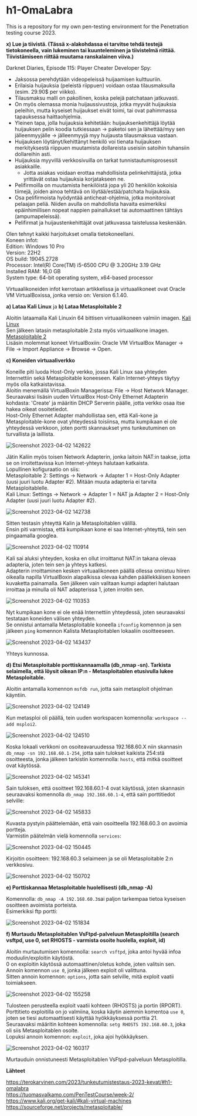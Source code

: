 # h1-OmaLabra
This is a repository for my own pen-testing environment for the Penetration testing course 2023.

__x) Lue ja tiivistä. (Tässä x-alakohdassa ei tarvitse tehdä testejä tietokoneella, vain lukeminen tai kuunteleminen 
ja tiivistelmä riittää. Tiivistämiseen riittää muutama ranskalainen viiva.)__

Darknet Diaries, Episode 115: Player Cheater Developer Spy:

* Jaksossa perehdytään videopeleissä huijaamisen kulttuuriin.
* Erilaisia huijauksia (peleistä riippuen) voidaan ostaa tilausmaksulla (esim. 29.90$ per viikko).
* Tilausmaksu malli on pakollinen, koska pelejä patchataan jatkuvasti.
* On myös olemassa monia huijaussivustoja, jotka myyvät huijauksia peleihin, mutta kyseiset huijaukset eivät toimi, tai
ovat pahimmassa tapauksessa haittaohjelmia.
* Yleinen tapa, jolla huijauksia kehitetään: huijauksenkehittäjä löytää huijauksen pelin koodia tutkiessaan -> 
paketoi sen ja lähettää/myy sen jälleenmyyjälle -> jälleenmyyjä myy huijausta tilausmaksua vastaan.
* Huijauksen löytänyt/kehittänyt henkilö voi tienata huijauksen merkityksestä riippuen muutamista dollareista
useisiin satoihin tuhansiin dollareihin asti.
* Huijauksia myyvillä verkkosivuilla on tarkat tunnistautumisprosessit asiakkaille.
   * Jotta asiakas voidaan erottaa mahdollisista pelinkehittäjistä, jotka yrittävät ostaa huijauksia korjatakseen ne.
* Pelifirmoilla on muutamista henkilöistä jopa yli 20 henkilön kokoisia tiimejä, joiden ainoa tehtävä on
löytää/estää/patchata huijauksia.
* Osa pelifirmoista hyödyntää anticheat-ohjelmia, jotka monitoroivat pelaajan peliä. Niiden avulla on mahdollista
havaita esimerkiksi epäinhimillisen nopeat nappien painallukset tai automaattinen tähtäys (ampumapeleissä).
* Pelifirmat ja huijaustenkehittäjät ovat jatkuvassa taistelussa keskenään.


Olen tehnyt kaikki harjoitukset omalla tietokoneellani. </br>
Koneen infot: </br>
Edition: Windows 10 Pro </br>
Version: 22H2 </br>
OS build: 19045.2728 </br>
Processor: Intel(R) Core(TM) i5-6500 CPU @ 3.20GHz   3.19 GHz </br>
Installed RAM: 16,0 GB </br>
System type: 64-bit operating system, x64-based processor </br>

Virtuaalikoneiden infot kerrotaan artikkelissa ja virtuaalikoneet ovat Oracle VM VirtualBoxissa, jonka versio on: Version 6.1.40.

__a) Lataa Kali Linux__ ja __b) Lataa Metasploitable 2__

Aloitin lataamalla Kali Linuxin 64 bittisen virtuaalikoneen valmiin imagen. [Kali Linux](https://www.kali.org/get-kali/#kali-virtual-machines) </br>
Sen jälkeen latasin metasploitable 2:sta myös virtuaalikone imagen. [Metasploitable 2](https://sourceforge.net/projects/metasploitable/) </br>
Lisäsin molemmat koneet VirtualBoxiin: Oracle VM VirtualBox Manager -> File -> Import Appliance -> Browse -> Open.

__c) Koneiden virtuaaliverkko__

Koneille piti luoda Host-Only verkko, jossa Kali Linux saa yhteyden Internettiin sekä Metasploitable koneeseen. Kalin Internet-yhteys täytyy myös olla katkaistavissa. </br>
Aloitin menemällä VirtualBoxin Managerissa: File -> Host Network Manager. </br>
Seuraavaksi lisäsin uuden VirtualBox Host-Only Ethernet Adapterin kohdasta: 'Create' ja määritin DHCP Serverin päälle, jotta verkko osaa itse hakea oikeat osoitetiedot. </br>
Host-Only Ethernet Adapter mahdollistaa sen, että Kali-kone ja Metasploitable-kone ovat yhteydessä toisiinsa, mutta kumpikaan ei ole yhteydessä verkkoon, joten portti skannaukset yms tunkeutuminen on turvallista ja laillista. </br>

![Screenshot 2023-04-02 142622](https://user-images.githubusercontent.com/116954333/229350004-b3531950-8d05-4a05-9c9d-044680b3efdf.png)


Jätin Kaliin myös toisen Network Adapterin, jonka laitoin NAT:in taakse, jotta se on irroitettavissa kun Internet-yhteys halutaan katkaista. </br>
Lopullinen kofiguraatio on siis: </br>
Metasploitable 2: Settings -> Network -> Adapter 1 = Host-Only Adapter (uusi juuri luotu Adapter #2). Mitään muuta adapteria ei tarvita Metasploitablelle. </br>
Kali Linux: Settings -> Network -> Adapter 1 = NAT ja Adapter 2 = Host-Only Adapter (uusi juuri luotu Adapter #2). 

![Screenshot 2023-04-02 142738](https://user-images.githubusercontent.com/116954333/229350055-17aa1872-02c3-4d99-98f2-db1a73c5b868.png)

Sitten testasin yhteyttä Kalin ja Metasploitablen välillä.  </br>
Ensin piti varmistaa, että kumpikaan kone ei saa Internet-yhteyttä, tein sen pingaamalla googlea.  </br>

![Screenshot 2023-04-02 110914](https://user-images.githubusercontent.com/116954333/229344327-a04f471c-7816-469f-aef2-14e3ccb472f0.png)

Kali sai aluksi yhteyden, koska en ollut irroittanut NAT:in takana olevaa adapteria, joten tein sen ja yhteys katkesi.  </br>
Adapterin irroittaminen kesken virtuaalikoneen päällä ollessa onnistuu hiiren oikealla napilla VirtualBoxin alapalkissa olevaa kahden päällekkäisen koneen kuvaketta painamalla. Sen jälkeen vain valitaan kumpi adapteri halutaan irroittaa ja minulla oli NAT adapterissa 1, joten irroitin sen.

![Screenshot 2023-04-02 110353](https://user-images.githubusercontent.com/116954333/229344302-fc1fd08d-4528-49cd-8737-1957821f7c00.png)

Nyt kumpikaan kone ei ole enää Internettiin yhteydessä, joten seuraavaksi testataan koneiden välisen yhteyden.  </br>
Se onnistui antamalla Metasploitable koneella `ifconfig` komennon ja sen jälkeen `ping` komennon Kalista Metasploitablen lokaaliin osoitteeseen. </br>

![Screenshot 2023-04-02 143437](https://user-images.githubusercontent.com/116954333/229350286-8dceca00-7e5b-419c-b773-3cd9935e2704.png)

Yhteys kunnossa.

__d) Etsi Metasploitable porttiskannaamalla (db_nmap -sn). Tarkista selaimella, että löysit oikean IP:n - Metasploitablen etusivulla lukee Metasploitable.__

Aloitin antamalla komennon `msfdb run`, jotta sain metasploit ohjelman käyntiin. </br>

![Screenshot 2023-04-02 124149](https://user-images.githubusercontent.com/116954333/229345145-803bf742-d8dc-4dfe-b135-2fd1772a3ca9.png)

Kun metasploi oli päällä, tein uuden workspacen komennolla: `workspace --add msploi2`. </br>

![Screenshot 2023-04-02 124510](https://user-images.githubusercontent.com/116954333/229345279-39a124dc-53a4-4a00-8887-79da73011627.png)

Koska lokaali verkkoni on osoiteavaruudessa 192.168.60.X niin skannasin `db_nmap -sn 192.168.60.1-254`, jotta sain tulokset kaikista 254:stä osoitteesta, jonka jälkeen tarkistin komennolla: `hosts`, että mitkä osoitteet ovat käytössä.

![Screenshot 2023-04-02 145341](https://user-images.githubusercontent.com/116954333/229351198-e5f47f09-967b-4da3-9ad8-2008762d238e.png)

Sain tuloksen, että osoitteet 192.168.60.1-4 ovat käytössä, joten skannasin seuraavaksi komennolla `db_nmap 192.168.60.1-4`, että sain porttitiedot selville:

![Screenshot 2023-04-02 145833](https://user-images.githubusercontent.com/116954333/229351462-794d7831-2505-4131-abfb-5e2ec892d264.png)

Kuvasta pystyin päättelemään, että vain osoitteella 192.168.60.3 on avoimia portteja. </br>
Varmistin päätelmän vielä komennolla `services`:

![Screenshot 2023-04-02 150445](https://user-images.githubusercontent.com/116954333/229351690-81ee6b4c-8a07-412b-8608-e0afce7ef7ce.png)

Kirjoitin osoitteen: 192.168.60.3 selaimeen ja se oli Metasploitable 2:n verkkosivu.

![Screenshot 2023-04-02 150702](https://user-images.githubusercontent.com/116954333/229351745-0b44cc95-3952-4847-a711-28406fcf020d.png)

__e) Porttiskannaa Metasploitable huolellisesti (db_nmap -A)__

Komennolla: `db_nmap -A 192.168.60.3`sai paljon tarkempaa tietoa kyseisen osoitteen avoimista porteista. </br>
Esimerkiksi ftp portti: </br>

![Screenshot 2023-04-02 151834](https://user-images.githubusercontent.com/116954333/229352968-c217894a-da19-4581-a48d-6b8ae984134a.png)

__f) Murtaudu Metasploitablen VsFtpd-palveluun Metasploitilla (search vsftpd, use 0, set RHOSTS - varmista osoite huolella, exploit, id)__

Aloitin murtautumisen komennolla: `search vsftpd`, joka antoi hyvää infoa moduulin/exploitin käytöstä. </br>
0 on exploitin käytössä automaattinen/oletus kohde, joten valitsin sen. </br>
Annoin komennon `use 0`, jonka jälkeen exploit oli valittuna. </br>
Sitten annoin komennon: `options`, jotta sain selville, mitä exploit vaatii toimiakseen.

![Screenshot 2023-04-02 155258](https://user-images.githubusercontent.com/116954333/229354134-bee3af11-8491-475c-9df4-f02a45ce91f1.png)

Tulosteen perusteella exploit vaatii kohteen (RHOSTS) ja portin (RPORT). </br>
Porttitieto exploitilla on jo valmiina, koska käytin aiemmin komentoa `use 0`, joten se tiesi automaattisesti käyttää hyökkäyksessä porttia 21. </br>
Seuraavaksi määritin kohteen komennolla: `setg RHOSTS 192.168.60.3`, joka oli siis Metasploitablen osoite. </br>
Lopuksi annoin komennon: `exploit`, joka ajoi hyökkäyksen.

![Screenshot 2023-04-02 160317](https://user-images.githubusercontent.com/116954333/229354558-d34370a3-7584-4d8b-b3e5-84a7c02e8855.png)

Murtauduin onnistuneesti Metasploitablen VsFtpd-palveluun Metasploitilla.

__Lähteet__

https://terokarvinen.com/2023/tunkeutumistestaus-2023-kevat/#h1-omalabra </br>
https://tuomasvalkamo.com/PenTestCourse/week-2/ </br>
https://www.kali.org/get-kali/#kali-virtual-machines </br>
https://sourceforge.net/projects/metasploitable/ </br>

